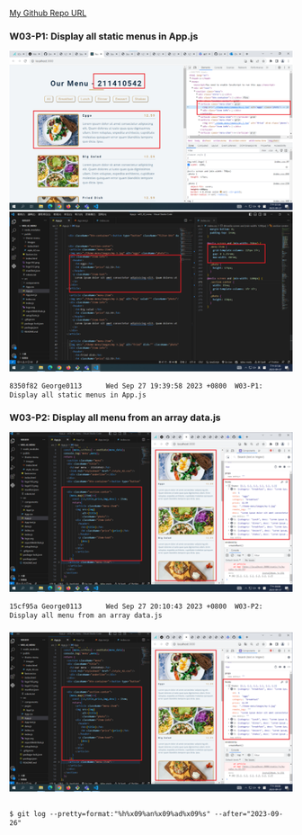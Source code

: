 [My Github Repo URL](https://github.com/George0113/1121-wp1-demo-211410542.git)

### W03-P1: Display all static menus in App.js

![](w03-p1-1.png)
![](w03-p1-2.png)

```
8350f82 George0113      Wed Sep 27 19:39:58 2023 +0800  W03-P1: Display all static menus in App.js
```

### W03-P2: Display all menu from an array data.js

![](w03-p2.png)

```
15cf95a George0113      Wed Sep 27 20:10:43 2023 +0800  W03-P2: Display all menu from an array data.js
```

###

![](w03-p2.png)

```

```

```
$ git log --pretty=format:"%h%x09%an%x09%ad%x09%s" --after="2023-09-26"

```
